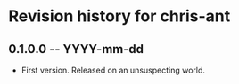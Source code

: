 # Revision history for chris-ant

## 0.1.0.0 -- YYYY-mm-dd

* First version. Released on an unsuspecting world.
